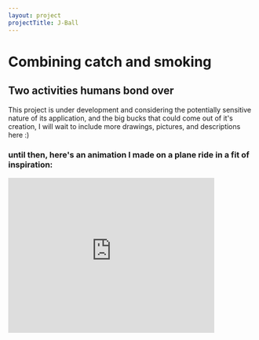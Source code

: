 ```yaml
---
layout: project
projectTitle: J-Ball
---
```


# Combining catch and smoking

## Two activities humans bond over

This project is under development and considering the potentially sensitive nature of its application, and the big bucks that could come out of it's creation, I will wait to include more drawings, pictures, and descriptions here :)

### until then, here's an animation I made on a plane ride in a fit of inspiration:

<iframe 
    width="420" 
    height="315"
    src="https://d3e1crb45p2z3j.cloudfront.net/portfolio/jball/jball_animation.mp4"
    frameborder="0"
    allowfullscreen>
</iframe>
